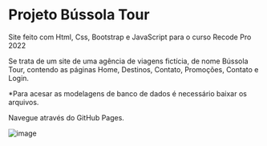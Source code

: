 # Projeto Bússola Tour
Site feito com Html, Css, Bootstrap e JavaScript para o curso Recode Pro 2022

Se trata de um site de uma agência de viagens fictícia, de nome Bússola Tour, contendo as páginas Home, Destinos, Contato, Promoções, Contato e Login.

*Para acesar as modelagens de banco de dados é necessário baixar os arquivos.

Navegue através do GitHub Pages.

![image](https://user-images.githubusercontent.com/105178774/188521528-78210a08-f1c6-4aa7-ad3c-bd8719d2528a.png)
